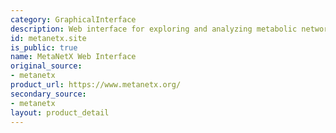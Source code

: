 ```yaml
---
category: GraphicalInterface
description: Web interface for exploring and analyzing metabolic networks
id: metanetx.site
is_public: true
name: MetaNetX Web Interface
original_source:
- metanetx
product_url: https://www.metanetx.org/
secondary_source:
- metanetx
layout: product_detail
---
```

